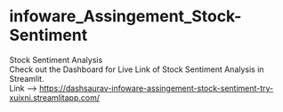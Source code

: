 # infoware_Assingement_Stock-Sentiment
Stock Sentiment Analysis 
</br> Check out the Dashboard for Live Link of Stock Sentiment Analysis in Streamlit.
</br>Link --> https://dashsaurav-infoware-assingement-stock-sentiment-try-xuixni.streamlitapp.com/
